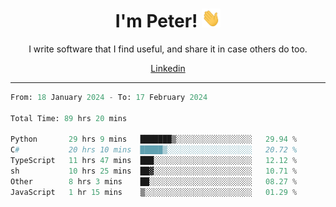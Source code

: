<h1 align="center">I'm Peter! <img src="https://raw.githubusercontent.com/peterrauscher/peterrauscher/master/wave.gif" width="30px" height="30px" /></h1>
<p align="center">I write software that I find useful, and share it in case others do too.</p>
<p align="center">
  <a href="https://www.linkedin.com/in/peter-rauscher">Linkedin</a>
</p>
<hr/>
<!--START_SECTION:waka-->

```python
From: 18 January 2024 - To: 17 February 2024

Total Time: 89 hrs 20 mins

Python       29 hrs 9 mins   ███████▒░░░░░░░░░░░░░░░░░   29.94 %
C#           20 hrs 10 mins  █████▒░░░░░░░░░░░░░░░░░░░   20.72 %
TypeScript   11 hrs 47 mins  ███░░░░░░░░░░░░░░░░░░░░░░   12.12 %
sh           10 hrs 25 mins  ██▓░░░░░░░░░░░░░░░░░░░░░░   10.71 %
Other        8 hrs 3 mins    ██░░░░░░░░░░░░░░░░░░░░░░░   08.27 %
JavaScript   1 hr 15 mins    ▒░░░░░░░░░░░░░░░░░░░░░░░░   01.29 %
```

<!--END_SECTION:waka-->
